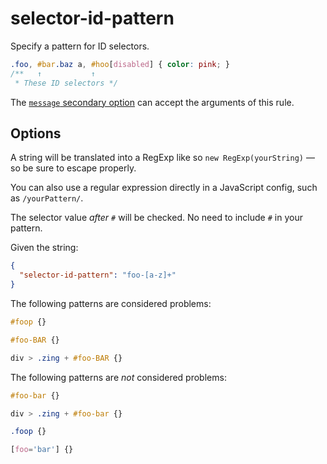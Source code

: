 # selector-id-pattern

Specify a pattern for ID selectors.

<!-- prettier-ignore -->
```css
.foo, #bar.baz a, #hoo[disabled] { color: pink; }
/**   ↑           ↑
 * These ID selectors */
```

The [`message` secondary option](../../../docs/user-guide/configure.md#message) can accept the arguments of this rule.

## Options

A string will be translated into a RegExp like so `new RegExp(yourString)` — so be sure to escape properly.

You can also use a regular expression directly in a JavaScript config, such as `/yourPattern/`.

The selector value _after `#`_ will be checked. No need to include `#` in your pattern.

Given the string:

```json
{
  "selector-id-pattern": "foo-[a-z]+"
}
```

The following patterns are considered problems:

<!-- prettier-ignore -->
```css
#foop {}
```

<!-- prettier-ignore -->
```css
#foo-BAR {}
```

<!-- prettier-ignore -->
```css
div > .zing + #foo-BAR {}
```

The following patterns are _not_ considered problems:

<!-- prettier-ignore -->
```css
#foo-bar {}
```

<!-- prettier-ignore -->
```css
div > .zing + #foo-bar {}
```

<!-- prettier-ignore -->
```css
.foop {}
```

<!-- prettier-ignore -->
```css
[foo='bar'] {}
```
